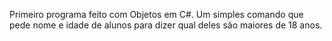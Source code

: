 Primeiro programa feito com Objetos em C#. Um simples comando que pede nome e idade de alunos para dizer qual deles são maiores de 18 anos.
